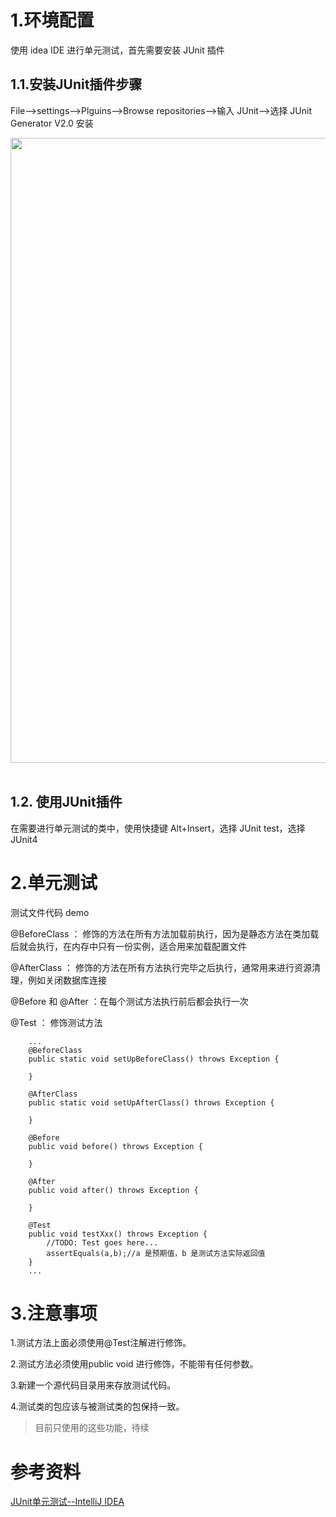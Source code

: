 # 1.环境配置

使用 idea IDE 进行单元测试，首先需要安装 JUnit 插件

## 1.1.安装JUnit插件步骤

File-->settings-->Plguins-->Browse repositories-->输入 JUnit-->选择 JUnit Generator V2.0 安装

<div align="center"> <img src="../xjl-notes/docs/pics/junit/0.png" width="1000px"/> </div><br>

## 1.2. 使用JUnit插件

在需要进行单元测试的类中，使用快捷键 Alt+Insert，选择 JUnit test，选择 JUnit4

# 2.单元测试

测试文件代码 demo

@BeforeClass ： 修饰的方法在所有方法加载前执行，因为是静态方法在类加载后就会执行，在内存中只有一份实例，适合用来加载配置文件

@AfterClass ： 修饰的方法在所有方法执行完毕之后执行，通常用来进行资源清理，例如关闭数据库连接

@Before 和 @After ：在每个测试方法执行前后都会执行一次

@Test ： 修饰测试方法

```
    ...
    @BeforeClass
    public static void setUpBeforeClass() throws Exception {

    }

    @AfterClass
    public static void setUpAfterClass() throws Exception {

    }

    @Before
    public void before() throws Exception {

    }

    @After
    public void after() throws Exception {

    }

    @Test
    public void testXxx() throws Exception { 
        //TODO: Test goes here...
        assertEquals(a,b);//a 是预期值，b 是测试方法实际返回值
    } 
    ...
```

# 3.注意事项

1.测试方法上面必须使用@Test注解进行修饰。

2.测试方法必须使用public void 进行修饰，不能带有任何参数。

3.新建一个源代码目录用来存放测试代码。

4.测试类的包应该与被测试类的包保持一致。

> 目前只使用的这些功能，待续

# 参考资料

<a href="https://www.cnblogs.com/huaxingtianxia/p/5563111.html" target="_blank">JUnit单元测试--IntelliJ IDEA</a>







